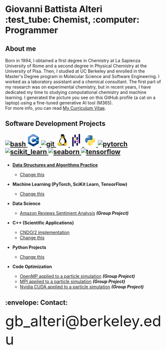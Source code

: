 <h1>Giovanni Battista Alteri <br/> :test_tube: Chemist</a>, :computer: Programmer</a></h1>


<h2>About me</h2>

Born in 1994, I obtained a first degree in Chemistry at La Sapienza University of Rome and a second degree in Physical Chemistry at the University of Pisa. Then, I studied at UC Berkeley and enrolled in the Master's Degree program in Molecular Science and Software Engineering. I worked as a laboratory assistant and a chemical consultant. The first part of my research was on experimental chemistry, but in recent years, I have dedicated my time to studying computational chemistry and machine learning. I generated the picture you see on this GitHub profile (a cat on a laptop) using a fine-tuned generative AI tool (M365). </br>
For more info, you can read [My Curriculum Vitae](https://drive.google.com/file/d/1BdVuQtMdLQpORM4sNjZfXSdmeIMQMAu5/view?usp=sharing).


<h2> Software Development Projects <p align="left"> <a href="https://www.gnu.org/software/bash/" target="_blank" rel="noreferrer"> <img src="https://www.vectorlogo.zone/logos/gnu_bash/gnu_bash-icon.svg" alt="bash" width="40" height="40"/> <a href="https://www.w3schools.com/cpp/" target="_blank" rel="noreferrer"> <img src="https://raw.githubusercontent.com/devicons/devicon/master/icons/cplusplus/cplusplus-original.svg" alt="cplusplus" width="40" height="40"/> </a> <a href="https://git-scm.com/" target="_blank" rel="noreferrer"> <img src="https://www.vectorlogo.zone/logos/git-scm/git-scm-icon.svg" alt="git" width="40" height="40"/> <a href="https://www.linux.org/" target="_blank" rel="noreferrer"> <img src="https://raw.githubusercontent.com/devicons/devicon/master/icons/linux/linux-original.svg" alt="linux" width="40" height="40"/> </a> <a href="https://pandas.pydata.org/" target="_blank" rel="noreferrer"> <img src="https://raw.githubusercontent.com/devicons/devicon/2ae2a900d2f041da66e950e4d48052658d850630/icons/pandas/pandas-original.svg" alt="pandas" width="40" height="40"/> </a> <a href="https://www.python.org" target="_blank" rel="noreferrer"> <img src="https://raw.githubusercontent.com/devicons/devicon/master/icons/python/python-original.svg" alt="python" width="40" height="40"/> <a href="https://pytorch.org/" target="_blank" rel="noreferrer"> <img src="https://www.vectorlogo.zone/logos/pytorch/pytorch-icon.svg" alt="pytorch" width="40" height="40"/> </a> <a href="https://scikit-learn.org/" target="_blank" rel="noreferrer"> <img src="https://upload.wikimedia.org/wikipedia/commons/0/05/Scikit_learn_logo_small.svg" alt="scikit_learn" width="40" height="40"/> </a> <a href="https://seaborn.pydata.org/" target="_blank" rel="noreferrer"> <img src="https://seaborn.pydata.org/_images/logo-mark-lightbg.svg" alt="seaborn" width="40" height="40"/> </a> <a href="https://www.tensorflow.org" target="_blank" rel="noreferrer"> <img src="https://www.vectorlogo.zone/logos/tensorflow/tensorflow-icon.svg" alt="tensorflow" width="40" height="40"/> </h2>

- <b>Data Structures and Algorithms Practice </b>
  - [Change this](https://github.com/joshmadakor1/Algorithms-Practice)
- <b> Machine Learning (PyTorch, SciKit Learn, TensorFlow)</b>
  - [Change this](https://github.com/joshmadakor1/4chan-Image-Analysis-Middleware-C964) 
- <b>Data Science</b>
  - [Amazon Reviews Sentiment Analysis](https://github.com/GbAlteri/Amazon-Reviews-Sentiment-Analysis) <b><i>(Group Project)</b></i>

- <b>C++ (Scientific Applications)</b>
  - [CNDO/2 implementation](https://github.com/GbAlteri/CHEM279-HW5/tree/main)
  - [Change this](https://github.com/joshmadakor1/DecrypterPOC)
- <b>Python Projects</b>
  - [Change this](https://github.com/joshmadakor1/Package-Delivery-Pathfinding-Algorithm)
- <b>Code Optimization</b>
  - [OpenMP applied to a particle simulation](https://drive.google.com/file/d/1Myx0EVXtgj-_9YpT8vfGt01sz1xq69-F/view?usp=drive_link) <b><i>(Group Project)</b></i>
  - [MPI applied to a particle simulation](https://drive.google.com/file/d/1xIlFXhl4F1ZKbZAGSZiUs8sDBatTyzPV/view?usp=sharing) <b><i>(Group Project)</b></i>
  - [Nvidia CUDA applied to a particle simulation](https://drive.google.com/file/d/17rM0-eGlJdpFzbIJ-i9g8Qd9UMMTwkzp/view?usp=sharing) <b><i>(Group Project)</b></i>



<h2> :envelope: Contact: </h2>
<font size = "7"> gb_alteri@berkeley.edu </font>

